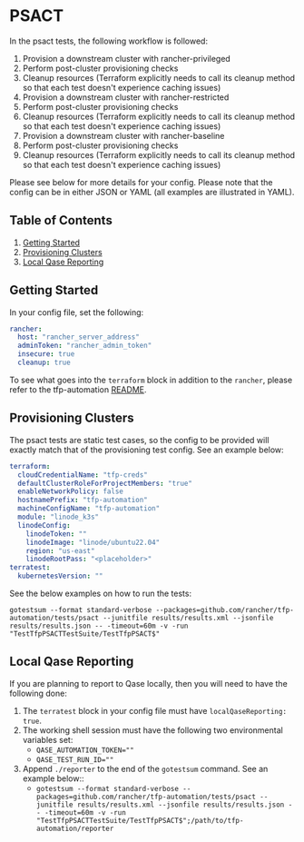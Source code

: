 # PSACT

In the psact tests, the following workflow is followed:

1. Provision a downstream cluster with rancher-privileged
2. Perform post-cluster provisioning checks
3. Cleanup resources (Terraform explicitly needs to call its cleanup method so that each test doesn't experience caching issues)
4. Provision a downstream cluster with rancher-restricted
5. Perform post-cluster provisioning checks
6. Cleanup resources (Terraform explicitly needs to call its cleanup method so that each test doesn't experience caching issues)
7. Provision a downstream cluster with rancher-baseline
8. Perform post-cluster provisioning checks
9. Cleanup resources (Terraform explicitly needs to call its cleanup method so that each test doesn't experience caching issues)

Please see below for more details for your config. Please note that the config can be in either JSON or YAML (all examples are illustrated in YAML).

## Table of Contents
1. [Getting Started](#Getting-Started)
2. [Provisioning Clusters](#Provisioning=Clusters)
3. [Local Qase Reporting](#Local-Qase-Reporting)

## Getting Started
In your config file, set the following:
```yaml
rancher:
  host: "rancher_server_address"
  adminToken: "rancher_admin_token"
  insecure: true
  cleanup: true
```

To see what goes into the `terraform` block in addition to the `rancher`, please refer to the tfp-automation [README](../../README.md).

## Provisioning Clusters
The psact tests are static test cases, so the config to be provided will exactly match that of the provisioning test config. See an example below:

```yaml
terraform:
  cloudCredentialName: "tfp-creds"
  defaultClusterRoleForProjectMembers: "true"
  enableNetworkPolicy: false
  hostnamePrefix: "tfp-automation"
  machineConfigName: "tfp-automation"
  module: "linode_k3s"
  linodeConfig:
    linodeToken: ""
    linodeImage: "linode/ubuntu22.04"
    region: "us-east"
    linodeRootPass: "<placeholder>"
terratest:
  kubernetesVersion: ""
  ```

See the below examples on how to run the tests:

`gotestsum --format standard-verbose --packages=github.com/rancher/tfp-automation/tests/psact --junitfile results/results.xml --jsonfile results/results.json -- -timeout=60m -v -run "TestTfpPSACTTestSuite/TestTfpPSACT$"`

## Local Qase Reporting
If you are planning to report to Qase locally, then you will need to have the following done:
1. The `terratest` block in your config file must have `localQaseReporting: true`.
2. The working shell session must have the following two environmental variables set:
     - `QASE_AUTOMATION_TOKEN=""`
     - `QASE_TEST_RUN_ID=""`
3. Append `./reporter` to the end of the `gotestsum` command. See an example below::
     - `gotestsum --format standard-verbose --packages=github.com/rancher/tfp-automation/tests/psact --junitfile results/results.xml --jsonfile results/results.json -- -timeout=60m -v -run "TestTfpPSACTTestSuite/TestTfpPSACT$";/path/to/tfp-automation/reporter`